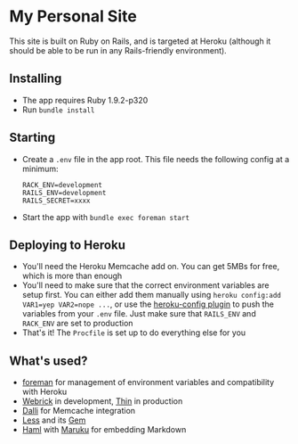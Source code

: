 # My Personal Site

This site is built on Ruby on Rails, and is targeted at Heroku (although it should be able to be run in any Rails-friendly environment).

## Installing

- The app requires Ruby 1.9.2-p320
- Run `bundle install`

## Starting

- Create a `.env` file in the app root. This file needs the following config at a minimum:

    ```
    RACK_ENV=development
    RAILS_ENV=development
    RAILS_SECRET=xxxx
    ```
- Start the app with `bundle exec foreman start`

## Deploying to Heroku

- You'll need the Heroku Memcache add on. You can get 5MBs for free, which is more than enough
- You'll need to make sure that the correct environment variables are setup first. You can either add them manually using `heroku config:add VAR1=yep VAR2=nope ...`, or use the [heroku-config plugin](https://github.com/ddollar/heroku-config) to push the variables from your `.env` file. Just make sure that `RAILS_ENV` and `RACK_ENV` are set to production
- That's it! The `Procfile` is set up to do everything else for you

## What's used?

- [foreman](http://ddollar.github.com/foreman/) for management of environment variables and compatibility with Heroku
- [Webrick](http://www.ruby-doc.org/stdlib-2.0/libdoc/webrick/rdoc/WEBrick.html) in development, [Thin](http://code.macournoyer.com/thin/) in production
- [Dalli](https://github.com/mperham/dalli) for Memcache integration
- [Less](http://lesscss.org/) and its [Gem](https://github.com/metaskills/less-rails)
- [Haml](http://haml.info/) with [Maruku](https://github.com/bhollis/maruku) for embedding Markdown
